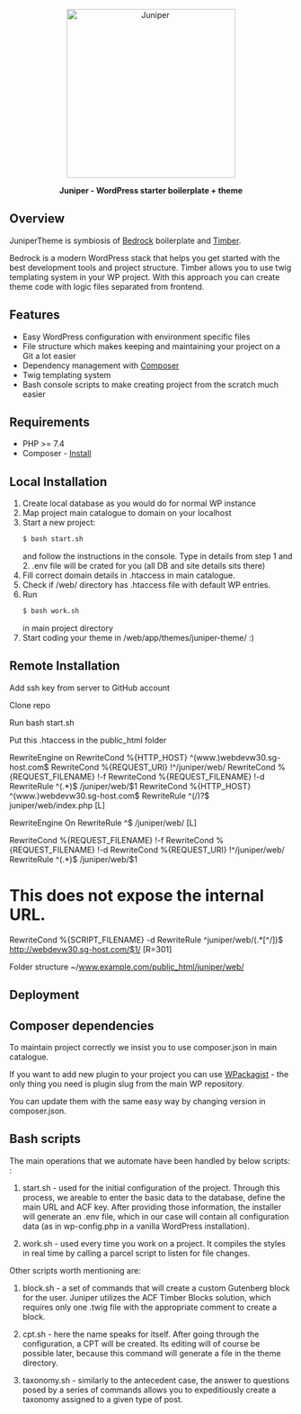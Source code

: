 <p align="center">
  <a href="https://wp-stars.com">
    <img alt="Juniper" src="https://5924544.fs1.hubspotusercontent-na1.net/hubfs/5924544/juniper/398672602-juniper-logo-01.png" height="300">
  </a>
</p>

<p align="center">
  <strong>Juniper - WordPress starter boilerplate + theme</strong>
</p>

## Overview

JuniperTheme is symbiosis of <a href="https://github.com/roots/bedrock">Bedrock</a> boilerplate and <a href="https://github.com/timber/timber">Timber</a>.

Bedrock is a modern WordPress stack that helps you get started with the best development tools and project structure.
Timber allows you to use twig templating system in your WP project.
With this approach you can create theme code with logic files separated from frontend.

## Features

- Easy WordPress configuration with environment specific files
- File structure which makes keeping and maintaining your project on a Git a lot easier
- Dependency management with [Composer](https://getcomposer.org)
- Twig templating system
- Bash console scripts to make creating project from the scratch much easier

## Requirements

- PHP >= 7.4
- Composer - [Install](https://getcomposer.org/doc/00-intro.md#installation-linux-unix-osx)

## Local Installation

1. Create local database as you would do for normal WP instance
2. Map project main catalogue to domain on your localhost
3. Start a new project:
   ```sh
   $ bash start.sh
   ```
   and follow the instructions in the console.
   Type in details from step 1 and 2. .env file will
   be crated for you (all DB and site details sits there)
4. Fill correct domain details in .htaccess in main catalogue.
5. Check if /web/ directory has .htaccess file with default WP entries.
6. Run 
   ```sh
   $ bash work.sh
   ```
   in main project directory
7. Start coding your theme in /web/app/themes/juniper-theme/ :)

## Remote Installation

Add ssh key from server to GitHub account

Clone repo

Run bash start.sh

Put this .htaccess in the public_html folder

<IfModule mod_rewrite.c>
RewriteEngine on
RewriteCond %{HTTP_HOST} ^(www.)webdevw30.sg-host.com$
RewriteCond %{REQUEST_URI} !^/juniper/web/
RewriteCond %{REQUEST_FILENAME} !-f
RewriteCond %{REQUEST_FILENAME} !-d
RewriteRule ^(.*)$ /juniper/web/$1
RewriteCond %{HTTP_HOST} ^(www.)webdevw30.sg-host.com$
RewriteRule ^(/)?$ juniper/web/index.php [L]

RewriteEngine On
RewriteRule ^$ /juniper/web/ [L]

RewriteCond %{REQUEST_FILENAME} !-f
RewriteCond %{REQUEST_FILENAME} !-d
RewriteCond %{REQUEST_URI} !^/juniper/web/
RewriteRule ^(.*)$ /juniper/web/$1

# This does not expose the internal URL.
RewriteCond %{SCRIPT_FILENAME} -d
RewriteRule ^juniper/web/(.*[^/])$ http://webdevw30.sg-host.com/$1/ [R=301]

</IfModule>

Folder structure ~/www.example.com/public_html/juniper/web/



## Deployment 

## Composer dependencies

To maintain project correctly we insist you to use composer.json in main catalogue.

If you want to add new plugin to your project you can use [WPackagist](https://wpackagist.org/) - 
the only thing you need is plugin slug from the main WP repository.

You can update them with the same easy way by changing version in composer.json.

## Bash scripts

The main operations that we automate have been handled by below scripts: :

1) start.sh - used for the initial configuration of the project. Through this process, we areable to enter the basic data to the database, define the main URL and ACF key. After providing those information, the installer will generate an .env file, which in our case will contain all configuration data (as in wp-config.php in a vanilla WordPress installation).

2) work.sh - used every time you work on a project. It compiles the styles in real time by calling a parcel script to listen for file changes.

Other scripts worth mentioning are:

1) block.sh - a set of commands that will create a custom Gutenberg block for the user. Juniper utilizes the ACF Timber Blocks solution, which requires only one .twig file with the appropriate comment to create a block.
2) cpt.sh - here the name speaks for itself. After going through the configuration, a CPT will be created. Its editing will of course be possible later, because this command will generate a file in the theme directory.

3) taxonomy.sh - similarly to the antecedent case, the answer to questions posed by a series of commands allows you to expeditiously create a taxonomy assigned to a given type of post.

## 

